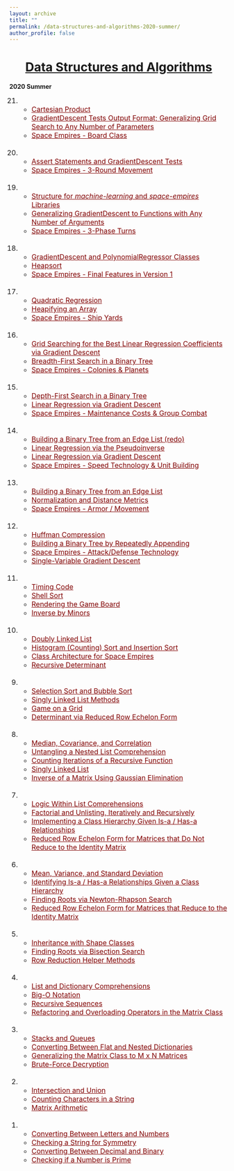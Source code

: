 ```yaml
---
layout: archive
title: ""
permalink: /data-structures-and-algorithms-2020-summer/
author_profile: false
---
```


<head>
    <style type="text/css">
       a.nav:link {color: black;}    /* unvisited link */
       a.nav:visited {color: black;}   /* visited link */
       a.nav:hover {color: #0066ff; text-decoration: underline;}    /* mouse over link */
       a.nav:active {color: #0066ff; text-decoration: underline;}   /* selected link */
       a.body:link {color: maroon;}    /* unvisited link */
       a.body:visited {color: maroon;}   /* visited link */
       a.body:hover {color: #0066ff; text-decoration: underline;}    /* mouse over link */
       a.body:active {color: #0066ff; text-decoration: underline;}   /* selected link */
       a.home:link {color: #0066ff;}    /* unvisited link */
       a.home:visited {color: #0066ff;}   /* visited link */
       a.home:hover {color: #0066ff; text-decoration: none;}    /* mouse over link */
       a.home:active {color: #0066ff; text-decoration: none;}   /* selected link */
    </style>
</head>

# [<center>Data Structures and Algorithms</center>](#top)

<div style="width:100%; max-width:800px; margin:auto">      

<b>2020 Summer</b>
<font size="3em"><ol reversed>
    <li>
        <ul>
        <li><a class="body" target="_blank" href="https://github.com/eurisko-us/files/all_problems_iteration_1.html#Problem-21-1">Cartesian Product</a></li>
        <li><a class="body" target="_blank" href="https://github.com/eurisko-us/files/all_problems_iteration_1.html#Problem-21-2">GradientDescent Tests Output Format; Generalizing Grid Search to Any Number of Parameters</a></li>
        <li><a class="body" target="_blank" href="https://github.com/eurisko-us/files/all_problems_iteration_1.html#Problem-21-3">Space Empires - Board Class</a></li>
        </ul>
    </li>
    <br>
    <li>
        <ul>
        <li><a class="body" target="_blank" href="https://github.com/eurisko-us/files/all_problems_iteration_1.html#Problem-20-1">Assert Statements and GradientDescent Tests</a></li>
        <li><a class="body" target="_blank" href="https://github.com/eurisko-us/files/all_problems_iteration_1.html#Problem-20-2">Space Empires - 3-Round Movement</a></li>
        </ul>
    </li>
    <br>
    <li>
        <ul>
        <li><a class="body" target="_blank" href="https://github.com/eurisko-us/files/all_problems_iteration_1.html#Problem-19-1">Structure for <i>machine-learning</i> and <i>space-empires</i> Libraries</a></li>
        <li><a class="body" target="_blank" href="https://github.com/eurisko-us/files/all_problems_iteration_1.html#Problem-19-2">Generalizing GradientDescent to Functions with Any Number of Arguments</a></li>
        <li><a class="body" target="_blank" href="https://github.com/eurisko-us/files/all_problems_iteration_1.html#Problem-19-3">Space Empires - 3-Phase Turns</a></li>
        </ul>
    </li>
    <br>
    <li>
        <ul>
        <li><a class="body" target="_blank" href="https://github.com/eurisko-us/files/all_problems_iteration_1.html#Problem-18-1">GradientDescent and PolynomialRegressor Classes</a></li>
        <li><a class="body" target="_blank" href="https://github.com/eurisko-us/files/all_problems_iteration_1.html#Problem-18-2">Heapsort</a></li>
        <li><a class="body" target="_blank" href="https://github.com/eurisko-us/files/all_problems_iteration_1.html#Problem-18-3">Space Empires - Final Features in Version 1</a></li>
        </ul>
    </li>
    <br>
    <li>
        <ul>
        <li><a class="body" target="_blank" href="https://github.com/eurisko-us/files/all_problems_iteration_1.html#Problem-17-1">Quadratic Regression</a></li>
        <li><a class="body" target="_blank" href="https://github.com/eurisko-us/files/all_problems_iteration_1.html#Problem-17-2">Heapifying an Array</a></li>
        <li><a class="body" target="_blank" href="https://github.com/eurisko-us/files/all_problems_iteration_1.html#Problem-17-3">Space Empires - Ship Yards</a></li>
        </ul>
    </li>
    <br>
    <li>
        <ul>
        <li><a class="body" target="_blank" href="https://github.com/eurisko-us/files/all_problems_iteration_1.html#Problem-16-1">Grid Searching for the Best Linear Regression Coefficients via Gradient Descent</a></li>
        <li><a class="body" target="_blank" href="https://github.com/eurisko-us/files/all_problems_iteration_1.html#Problem-16-2">Breadth-First Search in a Binary Tree</a></li>
        <li><a class="body" target="_blank" href="https://github.com/eurisko-us/files/all_problems_iteration_1.html#Problem-16-3">Space Empires - Colonies & Planets</a></li>
        </ul>
    </li>
    <br>
    <li>
        <ul>
        <li><a class="body" target="_blank" href="https://github.com/eurisko-us/files/all_problems_iteration_1.html#Problem-15-1">Depth-First Search in a Binary Tree</a></li>
        <li><a class="body" target="_blank" href="https://github.com/eurisko-us/files/all_problems_iteration_1.html#Problem-15-2">Linear Regression via Gradient Descent</a></li>
        <li><a class="body" target="_blank" href="https://github.com/eurisko-us/files/all_problems_iteration_1.html#Problem-15-3">Space Empires - Maintenance Costs & Group Combat</a></li>
        </ul>
    </li>
    <br>
    <li>
        <ul>
        <li><a class="body" target="_blank" href="https://github.com/eurisko-us/files/all_problems_iteration_1.html#Problem-14-1">Building a Binary Tree from an Edge List (redo)</a></li>
        <li><a class="body" target="_blank" href="https://github.com/eurisko-us/files/all_problems_iteration_1.html#Problem-14-2">Linear Regression via the Pseudoinverse</a></li>
        <li><a class="body" target="_blank" href="https://github.com/eurisko-us/files/all_problems_iteration_1.html#Problem-14-3">Linear Regression via Gradient Descent</a></li>
        <li><a class="body" target="_blank" href="https://github.com/eurisko-us/files/all_problems_iteration_1.html#Problem-14-4">Space Empires - Speed Technology & Unit Building</a></li>
        </ul>
    </li>
    <br>
    <li>
        <ul>
        <li><a class="body" target="_blank" href="https://github.com/eurisko-us/files/all_problems_iteration_1.html#Problem-13-1">Building a Binary Tree from an Edge List</a></li>
        <li><a class="body" target="_blank" href="https://github.com/eurisko-us/files/all_problems_iteration_1.html#Problem-13-2">Normalization and Distance Metrics</a></li>
        <li><a class="body" target="_blank" href="https://github.com/eurisko-us/files/all_problems_iteration_1.html#Problem-13-3">Space Empires - Armor / Movement</a></li>
        </ul>
    </li>
    <br>
    <li>
        <ul>
        <li><a class="body" target="_blank" href="https://github.com/eurisko-us/files/all_problems_iteration_1.html#Problem-12-1">Huffman Compression</a></li>
        <li><a class="body" target="_blank" href="https://github.com/eurisko-us/files/all_problems_iteration_1.html#Problem-12-2">Building a Binary Tree by Repeatedly Appending</a></li>
        <li><a class="body" target="_blank" href="https://github.com/eurisko-us/files/all_problems_iteration_1.html#Problem-12-3">Space Empires - Attack/Defense Technology</a></li>
        <li><a class="body" target="_blank" href="https://github.com/eurisko-us/files/all_problems_iteration_1.html#Problem-12-4">Single-Variable Gradient Descent</a></li>
        </ul>
    </li>
    <br>
    <li>
        <ul>
        <li><a class="body" target="_blank" href="https://github.com/eurisko-us/files/all_problems_iteration_1.html#Problem-11-1">Timing Code</a></li>
        <li><a class="body" target="_blank" href="https://github.com/eurisko-us/files/all_problems_iteration_1.html#Problem-11-2">Shell Sort</a></li>
        <li><a class="body" target="_blank" href="https://github.com/eurisko-us/files/all_problems_iteration_1.html#Problem-11-3">Rendering the Game Board</a></li>
        <li><a class="body" target="_blank" href="https://github.com/eurisko-us/files/all_problems_iteration_1.html#Problem-11-4">Inverse by Minors</a></li>
        </ul>
    </li>
    <br>
    <li>
        <ul>
        <li><a class="body" target="_blank" href="https://github.com/eurisko-us/files/all_problems_iteration_1.html#Problem-10-1">Doubly Linked List</a></li>
        <li><a class="body" target="_blank" href="https://github.com/eurisko-us/files/all_problems_iteration_1.html#Problem-10-2">Histogram (Counting) Sort and Insertion Sort</a></li>
        <li><a class="body" target="_blank" href="https://github.com/eurisko-us/files/all_problems_iteration_1.html#Problem-10-3">Class Architecture for Space Empires</a></li>
        <li><a class="body" target="_blank" href="https://github.com/eurisko-us/files/all_problems_iteration_1.html#Problem-10-4">Recursive Determinant</a></li>
        </ul>
    </li>
    <br>
    <li>
        <ul>
        <li><a class="body" target="_blank" href="https://github.com/eurisko-us/files/all_problems_iteration_1.html#Problem-9-1">Selection Sort and Bubble Sort</a></li>
        <li><a class="body" target="_blank" href="https://github.com/eurisko-us/files/all_problems_iteration_1.html#Problem-9-2">Singly Linked List Methods</a></li>
        <li><a class="body" target="_blank" href="https://github.com/eurisko-us/files/all_problems_iteration_1.html#Problem-9-3">Game on a Grid</a></li>
        <li><a class="body" target="_blank" href="https://github.com/eurisko-us/files/all_problems_iteration_1.html#Problem-9-4">Determinant via Reduced Row Echelon Form</a></li>
        </ul>
    </li>
    <br>
    <li>
        <ul>
        <li><a class="body" target="_blank" href="https://github.com/eurisko-us/files/all_problems_iteration_1.html#Problem-8-1">Median, Covariance, and Correlation</a></li>
        <li><a class="body" target="_blank" href="https://github.com/eurisko-us/files/all_problems_iteration_1.html#Problem-8-2">Untangling a Nested List Comprehension</a></li>
        <li><a class="body" target="_blank" href="https://github.com/eurisko-us/files/all_problems_iteration_1.html#Problem-8-3">Counting Iterations of a Recursive Function</a></li>
        <li><a class="body" target="_blank" href="https://github.com/eurisko-us/files/all_problems_iteration_1.html#Problem-8-4">Singly Linked List</a></li>
        <li><a class="body" target="_blank" href="https://github.com/eurisko-us/files/all_problems_iteration_1.html#Problem-8-5">Inverse of a Matrix Using Gaussian Elimination</a></li>
        </ul>
    </li>
    <br>
    <li>
        <ul>
        <li><a class="body" target="_blank" href="https://github.com/eurisko-us/files/all_problems_iteration_1.html#Problem-7-1">Logic Within List Comprehensions</a></li>
        <li><a class="body" target="_blank" href="https://github.com/eurisko-us/files/all_problems_iteration_1.html#Problem-7-2">Factorial and Unlisting, Iteratively and Recursively</a></li>
        <li><a class="body" target="_blank" href="https://github.com/eurisko-us/files/all_problems_iteration_1.html#Problem-7-3">Implementing a Class Hierarchy Given Is-a / Has-a Relationships</a></li>
        <li><a class="body" target="_blank" href="https://github.com/eurisko-us/files/all_problems_iteration_1.html#Problem-7-4">Reduced Row Echelon Form for Matrices that Do Not Reduce to the Identity Matrix</a></li>
        </ul>
    </li>
    <br>
    <li>
        <ul>
        <li><a class="body" target="_blank" href="https://github.com/eurisko-us/files/all_problems_iteration_1.html#Problem-6-1">Mean, Variance, and Standard Deviation</a></li>
        <li><a class="body" target="_blank" href="https://github.com/eurisko-us/files/all_problems_iteration_1.html#Problem-6-2">Identifying Is-a / Has-a Relationships Given a Class Hierarchy</a></li>
        <li><a class="body" target="_blank" href="https://github.com/eurisko-us/files/all_problems_iteration_1.html#Problem-6-3">Finding Roots via Newton-Rhapson Search</a></li>
        <li><a class="body" target="_blank" href="https://github.com/eurisko-us/files/all_problems_iteration_1.html#Problem-6-4">Reduced Row Echelon Form for Matrices that Reduce to the Identity Matrix</a></li>
        </ul>
    </li>
    <br>
    <li>
        <ul>
        <li><a class="body" target="_blank" href="https://github.com/eurisko-us/files/all_problems_iteration_1.html#Problem-5-1">Inheritance with Shape Classes</a></li>
        <li><a class="body" target="_blank" href="https://github.com/eurisko-us/files/all_problems_iteration_1.html#Problem-5-2">Finding Roots via Bisection Search</a></li>
        <li><a class="body" target="_blank" href="https://github.com/eurisko-us/files/all_problems_iteration_1.html#Problem-5-3">Row Reduction Helper Methods</a></li>
        </ul>
    </li>
    <br>
    <li>
        <ul>
        <li><a class="body" target="_blank" href="https://github.com/eurisko-us/files/all_problems_iteration_1.html#Problem-4-1">List and Dictionary Comprehensions</a></li>
        <li><a class="body" target="_blank" href="https://github.com/eurisko-us/files/all_problems_iteration_1.html#Problem-4-2">Big-O Notation</a></li>
        <li><a class="body" target="_blank" href="https://github.com/eurisko-us/files/all_problems_iteration_1.html#Problem-4-3">Recursive Sequences</a></li>
        <li><a class="body" target="_blank" href="https://github.com/eurisko-us/files/all_problems_iteration_1.html#Problem-4-4">Refactoring and Overloading Operators in the Matrix Class</a></li>
        </ul>
    </li>
    <br>
    <li>
        <ul>
        <li><a class="body" target="_blank" href="https://github.com/eurisko-us/files/all_problems_iteration_1.html#Problem-3-1">Stacks and Queues</a></li>
        <li><a class="body" target="_blank" href="https://github.com/eurisko-us/files/all_problems_iteration_1.html#Problem-3-2">Converting Between Flat and Nested Dictionaries</a></li>
        <li><a class="body" target="_blank" href="https://github.com/eurisko-us/files/all_problems_iteration_1.html#Problem-3-3">Generalizing the Matrix Class to M x N Matrices</a></li>
        <li><a class="body" target="_blank" href="https://github.com/eurisko-us/files/all_problems_iteration_1.html#Problem-3-4">Brute-Force Decryption</a></li>
        </ul>
    </li>
    <br>
    <li>
        <ul>
        <li><a class="body" target="_blank" href="https://github.com/eurisko-us/files/all_problems_iteration_1.html#Problem-2-1">Intersection and Union</a></li>
        <li><a class="body" target="_blank" href="https://github.com/eurisko-us/files/all_problems_iteration_1.html#Problem-2-2">Counting Characters in a String</a></li>
        <li><a class="body" target="_blank" href="https://github.com/eurisko-us/files/all_problems_iteration_1.html#Problem-2-3">Matrix Arithmetic</a></li>
        </ul>
    </li>
    <br>
    <li>
        <ul>
        <li><a class="body" target="_blank" href="https://github.com/eurisko-us/files/all_problems_iteration_1.html#Problem-1-1">Converting Between Letters and Numbers</a></li>
        <li><a class="body" target="_blank" href="https://github.com/eurisko-us/files/all_problems_iteration_1.html#Problem-1-2">Checking a String for Symmetry</a></li>
        <li><a class="body" target="_blank" href="https://github.com/eurisko-us/files/all_problems_iteration_1.html#Problem-1-3">Converting Between Decimal and Binary</a></li>
        <li><a class="body" target="_blank" href="https://github.com/eurisko-us/files/all_problems_iteration_1.html#Problem-1-4">Checking if a Number is Prime</a></li>
        </ul>
    </li>
</ol></font>  

</div>
